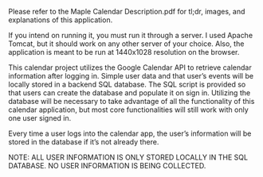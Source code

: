 Please refer to the Maple Calendar Description.pdf for tl;dr, images, and explanations of this application.

If you intend on running it, you must run it through a server. I used Apache Tomcat, but it should work on any other server of your choice. Also, the application is meant to be run at 1440x1028 resolution on the browser. 

This calendar project utilizes the Google Calendar API to retrieve calendar information after logging in. Simple user data and that user’s events will be locally stored in a backend SQL database. The SQL script is provided so that users can create the database and populate it on sign in. Utilizing the database will be necessary to take advantage of all the functionality of this calendar application, but most core functionalities will still work with only one user signed in.  

Every time a user logs into the calendar app, the user’s information will be stored in the database if it’s not already there. 

NOTE: ALL USER INFORMATION IS ONLY STORED LOCALLY IN THE SQL DATABASE. NO USER INFORMATION IS BEING COLLECTED.
